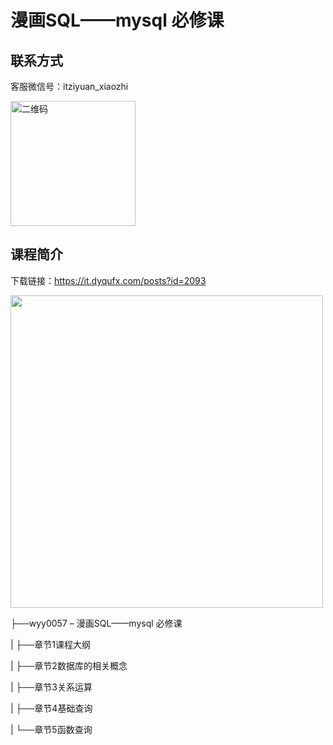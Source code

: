 # 漫画SQL——mysql 必修课

## 联系方式

客服微信号：itziyuan_xiaozhi

<img src="https://ziyuanyun.oss-cn-guangzhou.aliyuncs.com/common/20240614073449/666b82192834a.jpg" width="200" height="200" alt="二维码">

## 课程简介

下载链接：https://it.dyqufx.com/posts?id=2093

<img src="https://ziyuanyun.oss-cn-guangzhou.aliyuncs.com/yun/20240515183647/6644903f6c9b7.jpg" width="500" alt="">

  ├──wyy0057 &#8211; 漫画SQL——mysql 必修课

 | ├──章节1课程大纲

 | ├──章节2数据库的相关概念

 | ├──章节3关系运算

 | ├──章节4基础查询

 | └──章节5函数查询

  